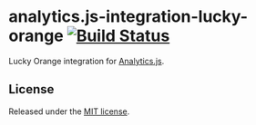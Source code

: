 # analytics.js-integration-lucky-orange [![Build Status][ci-badge]][ci-link]

Lucky Orange integration for [Analytics.js][].

## License

Released under the [MIT license](LICENSE).


[Analytics.js]: https://segment.com/docs/libraries/analytics.js/
[ci-link]: https://circleci.com/gh/segment-integrations/analytics.js-integration-lucky-orange
[ci-badge]: https://circleci.com/gh/segment-integrations/analytics.js-integration-lucky-orange.svg?style=svg
